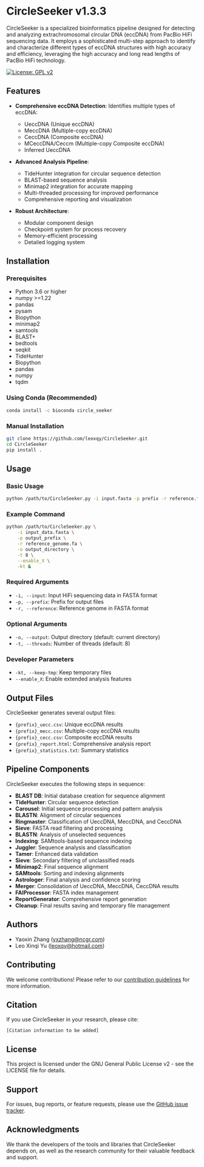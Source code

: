 # CircleSeeker v1.3.3

CircleSeeker is a specialized bioinformatics pipeline designed for detecting and analyzing extrachromosomal circular DNA (eccDNA) from PacBio HiFi sequencing data. It employs a sophisticated multi-step approach to identify and characterize different types of eccDNA structures with high accuracy and efficiency, leveraging the high accuracy and long read lengths of PacBio HiFi technology.

[![License: GPL v2](https://img.shields.io/badge/License-GPL%20v2-blue.svg)](https://www.gnu.org/licenses/old-licenses/gpl-2.0.en.html)

## Features

- **Comprehensive eccDNA Detection**: Identifies multiple types of eccDNA:
  - UeccDNA (Unique eccDNA)
  - MeccDNA (Multiple-copy eccDNA)
  - CeccDNA (Composite eccDNA)
  - MCeccDNA/Ceccm (Multiple-copy Composite eccDNA)
  - Inferred UeccDNA

- **Advanced Analysis Pipeline**:
  - TideHunter integration for circular sequence detection
  - BLAST-based sequence analysis
  - Minimap2 integration for accurate mapping
  - Multi-threaded processing for improved performance
  - Comprehensive reporting and visualization

- **Robust Architecture**:
  - Modular component design
  - Checkpoint system for process recovery
  - Memory-efficient processing
  - Detailed logging system

## Installation

### Prerequisites

- Python 3.6 or higher
- numpy >=1.22
- pandas
- pysam
- Biopython
- minimap2
- samtools
- BLAST+
- bedtools
- seqkit
- TideHunter
- Biopython
- pandas
- numpy
- tqdm

### Using Conda (Recommended)

```bash
conda install -c bioconda circle_seeker
```

### Manual Installation

```bash
git clone https://github.com/leoxqy/CircleSeeker.git
cd CircleSeeker
pip install .
```

## Usage

### Basic Usage

```bash
python /path/to/CircleSeeker.py -i input.fasta -p prefix -r reference.fa -o output_dir -t num_threads
```

### Example Command

```bash
python /path/to/CircleSeeker.py \
    -i input_data.fasta \
    -p output_prefix \
    -r reference_genome.fa \
    -o output_directory \
    -t 8 \
    --enable_X \
    -kt &
```

### Required Arguments

- `-i, --input`: Input HiFi sequencing data in FASTA format
- `-p, --prefix`: Prefix for output files
- `-r, --reference`: Reference genome in FASTA format

### Optional Arguments

- `-o, --output`: Output directory (default: current directory)
- `-t, --threads`: Number of threads (default: 8)

### Developer Parameters

- `-kt, --keep-tmp`: Keep temporary files
- `--enable_X`: Enable extended analysis features

## Output Files

CircleSeeker generates several output files:

- `{prefix}_uecc.csv`: Unique eccDNA results
- `{prefix}_mecc.csv`: Multiple-copy eccDNA results
- `{prefix}_cecc.csv`: Composite eccDNA results
- `{prefix}_report.html`: Comprehensive analysis report
- `{prefix}_statistics.txt`: Summary statistics

## Pipeline Components

CircleSeeker executes the following steps in sequence:

- **BLAST DB**: Initial database creation for sequence alignment
- **TideHunter**: Circular sequence detection
- **Carousel**: Initial sequence processing and pattern analysis
- **BLASTN**: Alignment of circular sequences
- **Ringmaster**: Classification of UeccDNA, MeccDNA, and CeccDNA
- **Sieve**: FASTA read filtering and processing
- **BLASTN**: Analysis of unselected sequences
- **Indexing**: SAMtools-based sequence indexing
- **Juggler**: Sequence analysis and classification
- **Tamer**: Enhanced data validation
- **Sieve**: Secondary filtering of unclassified reads
- **Minimap2**: Final sequence alignment
- **SAMtools**: Sorting and indexing alignments
- **Astrologer**: Final analysis and confidence scoring
- **Merger**: Consolidation of UeccDNA, MeccDNA, CeccDNA results
- **FAIProcessor**: FASTA index management
- **ReportGenerator**: Comprehensive report generation
- **Cleanup**: Final results saving and temporary file management

## Authors

- Yaoxin Zhang (yxzhang@ncgr.com)
- Leo Xinqi Yu (leoxqy@hotmail.com)

## Contributing

We welcome contributions! Please refer to our [contribution guidelines](CONTRIBUTING.md) for more information.

## Citation

If you use CircleSeeker in your research, please cite:

```
[Citation information to be added]
```

## License

This project is licensed under the GNU General Public License v2 - see the LICENSE file for details.

## Support

For issues, bug reports, or feature requests, please use the [GitHub issue tracker](https://github.com/leoxqy/CircleSeeker/issues).

## Acknowledgments

We thank the developers of the tools and libraries that CircleSeeker depends on, as well as the research community for their valuable feedback and support.
